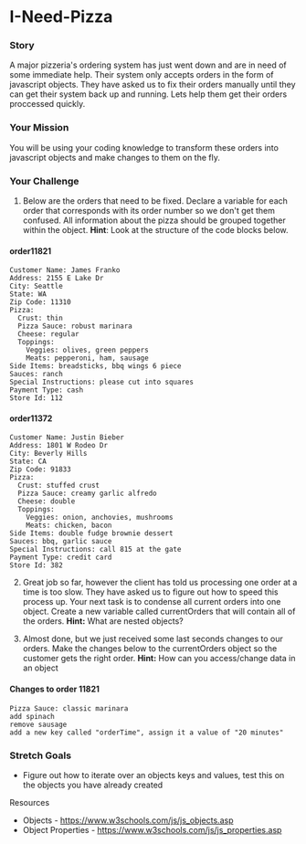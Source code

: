 # I-Need-Pizza

### Story

A major pizzeria's ordering system has just went down and are in need of some immediate help. Their system only accepts orders in the form of javascript objects. They have asked us to fix their orders manually until they can get their system back up and running. Lets help them get their orders proccessed quickly.

### Your Mission

You will be using your coding knowledge to transform these orders into javascript objects and make changes to them on the fly.

### Your Challenge

1. Below are the orders that need to be fixed. Declare a variable for each order that corresponds with its order number so we don't get them confused. All information about the pizza should be grouped together within the object. **Hint**: Look at the structure of the code blocks below.

#### order11821
```
Customer Name: James Franko
Address: 2155 E Lake Dr
City: Seattle
State: WA
Zip Code: 11310
Pizza:
  Crust: thin
  Pizza Sauce: robust marinara
  Cheese: regular
  Toppings:
    Veggies: olives, green peppers
    Meats: pepperoni, ham, sausage
Side Items: breadsticks, bbq wings 6 piece
Sauces: ranch
Special Instructions: please cut into squares
Payment Type: cash
Store Id: 112
```

#### order11372
```
Customer Name: Justin Bieber
Address: 1801 W Rodeo Dr
City: Beverly Hills
State: CA
Zip Code: 91833
Pizza:
  Crust: stuffed crust
  Pizza Sauce: creamy garlic alfredo
  Cheese: double
  Toppings:
    Veggies: onion, anchovies, mushrooms
    Meats: chicken, bacon
Side Items: double fudge brownie dessert
Sauces: bbq, garlic sauce
Special Instructions: call 815 at the gate
Payment Type: credit card
Store Id: 382
```

2. Great job so far, however the client has told us processing one order at a time is too slow. They have asked us to figure out how to speed this process up. Your next task is to condense all current orders into one object. Create a new variable called currentOrders that will contain all of the orders. **Hint:** What are nested objects?

3. Almost done, but we just received some last seconds changes to our orders. Make the changes below to the currentOrders object so the customer gets the right order. **Hint:** How can you access/change data in an object

#### Changes to order 11821
```
Pizza Sauce: classic marinara
add spinach
remove sausage
add a new key called "orderTime", assign it a value of "20 minutes"
```
### Stretch Goals
- Figure out how to iterate over an objects keys and values, test this on the objects you have already created

Resources

- Objects - https://www.w3schools.com/js/js_objects.asp
- Object Properties - https://www.w3schools.com/js/js_properties.asp
